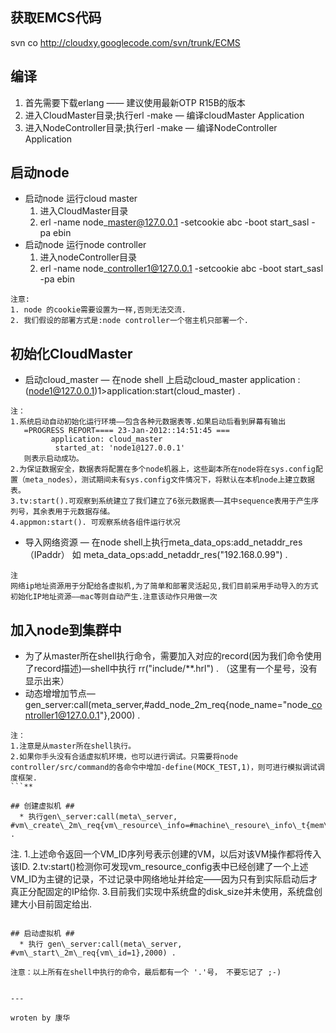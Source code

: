 ## 获取EMCS代码 ##
svn co http://cloudxy.googlecode.com/svn/trunk/ECMS

## 编译 ##
  1. 首先需要下载erlang —— 建议使用最新OTP R15B的版本
  1. 进入CloudMaster目录;执行erl -make — 编译cloudMaster Application
  1. 进入NodeController目录;执行erl -make — 编译NodeController Application

## 启动node ##
  * 启动node 运行cloud master
    1. 进入CloudMaster目录
    1. erl -name node\_master@127.0.0.1 -setcookie abc -boot start\_sasl -pa ebin
  * 启动node 运行node controller
    1. 进入nodeController目录
    1. erl -name node\_controller1@127.0.0.1 -setcookie abc -boot start\_sasl -pa ebin
```
注意:
1. node 的cookie需要设置为一样,否则无法交流.
2. 我们假设的部署方式是:node controller一个宿主机只部署一个.
```

## 初始化CloudMaster ##
  * 启动cloud\_master — 在node shell 上启动cloud\_master application :(node1@127.0.0.1)1>application:start(cloud\_master) .

```
注：
1.系统启动自动初始化运行环境——包含各种元数据表等.如果启动后看到屏幕有输出
   =PROGRESS REPORT==== 23-Jan-2012::14:51:45 ===
         application: cloud_master
          started_at: 'node1@127.0.0.1'
   则表示启动成功。
2.为保证数据安全，数据表将配置在多个node机器上，这些副本所在node将在sys.config配置（meta_nodes），测试期间未有sys.config文件情况下，将默认在本机node上建立数据表。
3.tv:start().可观察到系统建立了我们建立了6张元数据表——其中sequence表用于产生序列号，其余表用于元数据存储。
4.appmon:start(). 可观察系统各组件运行状况
```
  * 导入网络资源 — 在node shell上执行meta\_data\_ops:add\_netaddr\_res（IPaddr） 如 meta\_data\_ops:add\_netaddr\_res("192.168.0.99") .
```
注
网络ip地址资源用于分配给各虚拟机,为了简单和部署灵活起见,我们目前采用手动导入的方式初始化IP地址资源——mac等则自动产生.注意该动作只用做一次
```

## 加入node到集群中 ##
  * 为了从master所在shell执行命令，需要加入对应的record(因为我们命令使用了record描述)—shell中执行 rr("include/**.hrl") .   （这里有一个星号，没有显示出来）
  * 动态增增加节点—  gen\_server:call(meta\_server,#add\_node\_2m\_req{node\_name="node\_controller1@127.0.0.1"},2000) .
```
注：
1.注意是从master所在shell执行。
2.如果你手头没有合适虚拟机环境，也可以进行调试。只需要将node controller/src/command的各命令中增加-define(MOCK_TEST,1)，则可进行模拟调试调度框架.
```**

## 创建虚拟机 ##
  * 执行gen\_server:call(meta\_server,  #vm\_create\_2m\_req{vm\_resource\_info=#machine\_resoure\_info\_t{mem\_size=256,cpu\_count=1,disk\_size=0},vm\_custom\_info=#vm\_custom\_info\_t{user\_password="xxx",user\_hostname="yyy"},os\_type=ubuntu},2000) .
```
注.
1.上述命令返回一个VM_ID序列号表示创建的VM，以后对该VM操作都将传入该ID.
2.tv:start()检测你可发现vm_resource_config表中已经创建了一个上述VM_ID为主键的记录，不过记录中网络地址并给定——因为只有到实际启动后才真正分配固定的IP给你.
3.目前我们实现中系统盘的disk_size并未使用，系统盘创建大小目前固定给出.
```

## 启动虚拟机 ##
  * 执行 gen\_server:call(meta\_server, #vm\_start\_2m\_req{vm\_id=1},2000) .

注意：以上所有在shell中执行的命令，最后都有一个 '.'号， 不要忘记了 ;-)


---

wroten by 康华